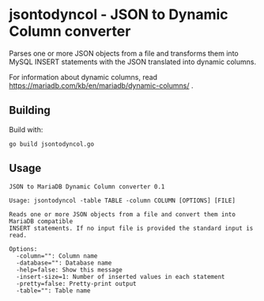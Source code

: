 # jsontodyncol - JSON to Dynamic Column converter

Parses one or more JSON objects from a file and transforms them into MySQL INSERT statements with the JSON translated into dynamic columns.

For information about dynamic columns, read https://mariadb.com/kb/en/mariadb/dynamic-columns/ .
## Building

Build with:
```
go build jsontodyncol.go
```

## Usage
```
JSON to MariaDB Dynamic Column converter 0.1

Usage: jsontodyncol -table TABLE -column COLUMN [OPTIONS] [FILE]

Reads one or more JSON objects from a file and convert them into MariaDB compatible
INSERT statements. If no input file is provided the standard input is read.

Options:
  -column="": Column name
  -database="": Database name
  -help=false: Show this message
  -insert-size=1: Number of inserted values in each statement
  -pretty=false: Pretty-print output
  -table="": Table name
```
